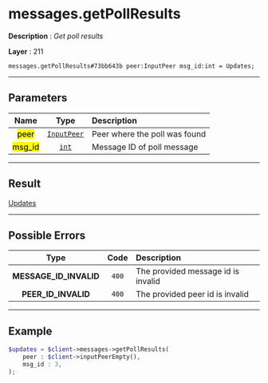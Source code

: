 # messages.getPollResults

**Description** : *Get poll results*

**Layer** : 211

```tl
messages.getPollResults#73bb643b peer:InputPeer msg_id:int = Updates;
```

---

## Parameters

| Name | Type | Description |
| :---: | :---: | :--- |
| <mark>peer</mark> | [`InputPeer`](type/InputPeer) | Peer where the poll was found |
| <mark>msg_id</mark> | [`int`](type/int) | Message ID of poll message |

---

## Result

[Updates](type/Updates)

---

## Possible Errors

| Type | Code | Description |
| :---: | :---: | :--- |
| **MESSAGE_ID_INVALID** | `400` | The provided message id is invalid |
| **PEER_ID_INVALID** | `400` | The provided peer id is invalid |

---

## Example

```php
$updates = $client->messages->getPollResults(
	peer : $client->inputPeerEmpty(),
	msg_id : 3,
);
```